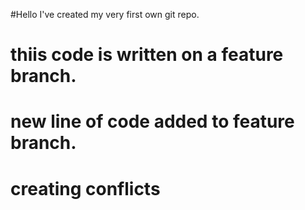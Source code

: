 #Hello I've created my very first own git repo.

# thiis code is written on a feature branch.

# new line of code added to feature branch.

# creating conflicts
